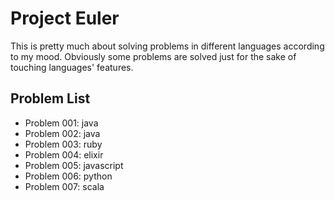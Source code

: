 # Project Euler

This is pretty much about solving problems in different languages according to my mood. Obviously some problems are solved just for the sake of touching languages' features.

## Problem List

 * Problem 001: java
 * Problem 002: java
 * Problem 003: ruby
 * Problem 004: elixir
 * Problem 005: javascript
 * Problem 006: python
 * Problem 007: scala
